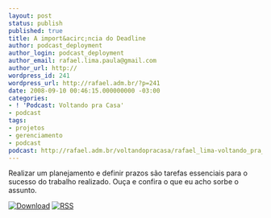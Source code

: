```yaml
---
layout: post
status: publish
published: true
title: A import&acirc;ncia do Deadline
author: podcast_deployment
author_login: podcast_deployment
author_email: rafael.lima.paula@gmail.com
author_url: http://
wordpress_id: 241
wordpress_url: http://rafael.adm.br/?p=241
date: 2008-09-10 00:46:15.000000000 -03:00
categories:
- ! 'Podcast: Voltando pra Casa'
- podcast
tags:
- projetos
- gerenciamento
- podcast
podcast: http://rafael.adm.br/voltandopracasa/rafael_lima-voltando_pra_casa-0016.mp3
---
```

Realizar um planejamento e definir prazos s&atilde;o tarefas essenciais para o sucesso do trabalho realizado. Ou&ccedil;a e confira o que eu acho sorbe o assunto.

<a class="noborder" href="http://rafael.adm.br/voltandopracasa/rafael_lima-voltando_pra_casa-0016.mp3" title="Download"><img src="http://rafael.adm.br/wp-content/themes/rafael_lima-rockinblue/images/download_green.gif" border="0" alt="Download" /></a> <a class="noborder" href="http://feeds.feedburner.com/rafael_lima_podcast" title="RSS"><img src="http://rafael.adm.br/wp-content/themes/rafael_lima-rockinblue/images/icn-feed-16x16.png" border="0" alt="RSS" /></a>


